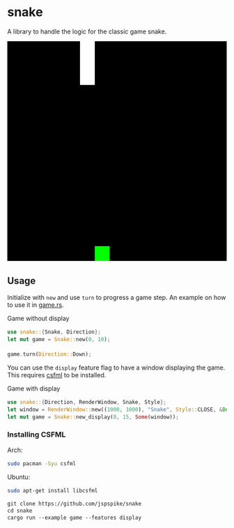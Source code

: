 # snake

A library to handle the logic for the classic game snake.

![game](examples/snake.gif)

## Usage

Initialize with `new` and use `turn` to progress a game step. An example on how to use it in
[game.rs](examples/game.rs).

Game without display
```rust
use snake::{Snake, Direction};
let mut game = Snake::new(0, 10);

game.turn(Direction::Down);
```

You can use the `display` feature flag to have a window displaying the game. This requires
[csfml](https://www.sfml-dev.org/download/csfml) to be installed.

Game with display
```rust
use snake::{Direction, RenderWindow, Snake, Style};
let window = RenderWindow::new((1000, 1000), "Snake", Style::CLOSE, &Default::default());
let mut game = Snake::new_display(0, 15, Some(window));
```

### Installing CSFML
Arch:
```sh
sudo pacman -Syu csfml
```
Ubuntu:
```sh
sudo apt-get install libcsfml
```


```
git clone https://github.com/jspspike/snake
cd snake
cargo run --example game --features display
```
